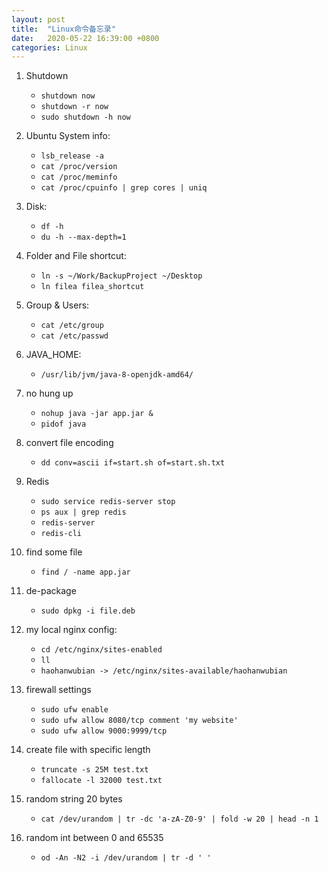 ```yaml
---
layout: post
title:  "Linux命令备忘录"
date:   2020-05-22 16:39:00 +0800
categories: Linux
--- 
```


1. Shutdown
	- `shutdown now`
	- `shutdown -r now`
	- `sudo shutdown -h now`

2. Ubuntu System info:
	- `lsb_release -a` 
	- `cat /proc/version`
	- `cat /proc/meminfo`
	- `cat /proc/cpuinfo | grep cores | uniq`

3. Disk:
	- `df -h`
	- `du -h --max-depth=1` 
	
4. Folder and File shortcut:
	- `ln -s ~/Work/BackupProject ~/Desktop`
	- `ln filea filea_shortcut`
5. Group & Users:
	- `cat /etc/group`
	- `cat /etc/passwd`
6. JAVA_HOME:
	- `/usr/lib/jvm/java-8-openjdk-amd64/`

7. no hung up
	- `nohup java -jar app.jar &`
	- `pidof java`
	 
8. convert file encoding
	- `dd conv=ascii if=start.sh of=start.sh.txt`
9. Redis
	- `sudo service redis-server stop`
	- `ps aux | grep redis`
	- `redis-server`
	- `redis-cli`

10. find some file
    - `find / -name app.jar`

11. de-package
    - `sudo dpkg -i file.deb`

12. my local nginx config:
    - `cd /etc/nginx/sites-enabled`
	- `ll`
    - `haohanwubian -> /etc/nginx/sites-available/haohanwubian`
 
13. firewall settings
	- `sudo ufw enable`
	- `sudo ufw allow 8080/tcp comment 'my website'`
	- `sudo ufw allow 9000:9999/tcp`

14. create file with specific length
	- `truncate -s 25M test.txt`
	- `fallocate -l 32000 test.txt`

15. random string 20 bytes
	- `cat /dev/urandom | tr -dc 'a-zA-Z0-9' | fold -w 20 | head -n 1`

16. random int between 0 and 65535 
	- `od -An -N2 -i /dev/urandom | tr -d ' '`